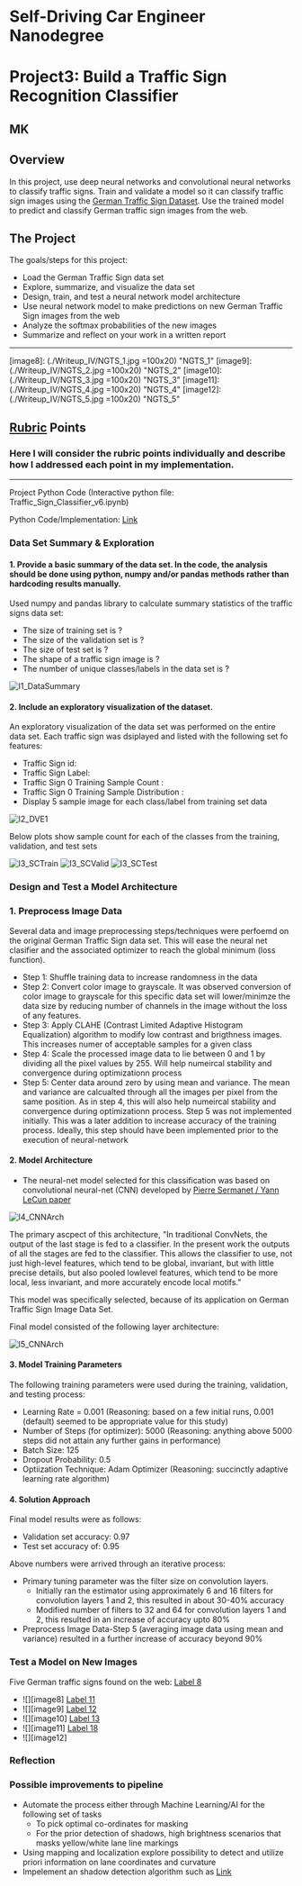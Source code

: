 # **Self-Driving Car Engineer Nanodegree**
# **Project3: Build a Traffic Sign Recognition Classifier**

## MK

Overview
---
In this project, use deep neural networks and convolutional neural networks to classify traffic signs. Train and validate a model so it can classify traffic sign images using the [German Traffic Sign Dataset](http://benchmark.ini.rub.de/?section=gtsrb&subsection=dataset). Use the trained model to predict and classify German traffic sign images from the web.

The Project
---
The goals/steps for this project:
* Load the German Traffic Sign data set
* Explore, summarize, and visualize the data set
* Design, train, and test a neural network model architecture
* Use neural network model to make predictions on new German Traffic Sign images from the web
* Analyze the softmax probabilities of the new images
* Summarize and reflect on your work in a written report

---

[//]: # (Image References)

[image1]: ./Writeup_IV/I1_DataSummary.png "I1_DataSummary"
[image2]: ./Writeup_IV/I2_DVE1.png "I2_DVE1"
[image3]: ./Writeup_IV/I3_SCTrain.png "I3_SCTrain"
[image4]: ./Writeup_IV/I3_SCValid.png "I3_SCValid"
[image5]: ./Writeup_IV/I3_SCTest.png "I3_SCTest"
[image6]: ./Writeup_IV/I4_CNNArch.png "I4_CNNArch"
[image7]: ./Writeup_IV/I5_CNNArch.png "I5_CNNArch"

[image8]: (./Writeup_IV/NGTS_1.jpg =100x20) "NGTS_1"
[image9]: (./Writeup_IV/NGTS_2.jpg =100x20) "NGTS_2"
[image10]: (./Writeup_IV/NGTS_3.jpg =100x20) "NGTS_3"
[image11]: (./Writeup_IV/NGTS_4.jpg =100x20) "NGTS_4"
[image12]: (./Writeup_IV/NGTS_5.jpg =100x20) "NGTS_5"


## [Rubric](https://review.udacity.com/#!/rubrics/571/view) Points

### Here I will consider the rubric points individually and describe how I addressed each point in my implementation.  

---

Project Python Code (Interactive python file: Traffic_Sign_Classifier_v6.ipynb)

Python Code/Implementation: [Link](./MadhavKarri-Project3-Files/Traffic_Sign_Classifier_v6.ipynb)


### Data Set Summary & Exploration

#### 1. Provide a basic summary of the data set. In the code, the analysis should be done using python, numpy and/or pandas methods rather than hardcoding results manually.

Used numpy and pandas library to calculate summary statistics of the traffic signs data set:

* The size of training set is ?
* The size of the validation set is ?
* The size of test set is ?
* The shape of a traffic sign image is ?
* The number of unique classes/labels in the data set is ?

![][image1]

#### 2. Include an exploratory visualization of the dataset.

An exploratory visualization of the data set was performed on the entire data set. Each traffic sign was dsiplayed and listed with the following set fo features:

* Traffic Sign id:
* Traffic Sign Label: 
* Traffic Sign 0 Training Sample Count : 
* Traffic Sign 0 Training Sample Distribution : 
* Display 5 sample image for each class/label from training set data

![][image2]

Below plots show sample count for each of the classes from the training, validation, and test sets

![][image3]
![][image4]
![][image5]


### Design and Test a Model Architecture

### 1. Preprocess Image Data
Several data and image preprocessing steps/techniques were perfoemd on the original German Traffic Sign data set. This will ease the neural net clasifier and the associated optimizer to reach the global minimum (loss function).

* Step 1: Shuffle training data to increase randomness in the data
* Step 2: Convert color image to grayscale. It was observed conversion of color image to grayscale for this specific data set will lower/minimze the data size by reducing number of channels in the image without the loss of any features.
* Step 3: Apply CLAHE (Contrast Limited Adaptive Histogram Equalization) algorithm to modify low contrast and brigthness images. This increases numer of acceptable samples for a given class
* Step 4: Scale the processed image data to lie between 0 and 1 by dividing all the pixel values by 255. Will help numeircal stability and convergence during optimizationn process
* Step 5: Center data around zero by using mean and variance. The mean and variance are calcualted through all the images per pixel from the same position. As in step 4, this will also help numeircal stability and convergence during optimizationn process. Step 5 was not implemented initially. This was a later addition to increase accuracy of the training process. Ideally, this step should have been implemented prior to the execution of neural-network

#### 2. Model Architecture 
* The neural-net model selected for this classification was based on convolutional neural-net (CNN) developed by  [Pierre Sermanet / Yann LeCun paper](http://yann.lecun.com/exdb/publis/pdf/sermanet-ijcnn-11.pdf)

![][image6]

The primary ascpect of this architecture, "In traditional ConvNets, the output of the last stage is fed to a classifier. In the present work the outputs of all the stages are fed to the classifier. This allows the classifier to use, not just high-level features, which tend to be global, invariant, but with little precise details, but also pooled lowlevel features, which tend to be more local, less invariant,
and more accurately encode local motifs."

This model was specifically selected, because of its application on German Traffic Sign Image Data Set.

Final model consisted of the following layer architecture:

![][image7]

#### 3. Model Training Parameters
The following training parameters were used during the training, validation, and testing process:
* Learning Rate = 0.001 (Reasoning: based on a few initial runs, 0.001 (default) seemed to be appropriate value for this study)
* Number of Steps (for optimizer): 5000 (Reasoning: anything above 5000 steps did not attain any further gains in performance)
* Batch Size: 125
* Dropout Probability: 0.5
* Optiization Technique: Adam Optimizer (Reasoning: succinctly adaptive learning rate algorithm)


#### 4. Solution Approach

Final model results were as follows:
* Validation set accuracy: 0.97
* Test set accuracy of: 0.95

Above numbers were arrived through an iterative process:
* Primary tuning parameter was the filter size on convolution layers. 
  * Initially ran the estimator using approximately 6 and 16 filters for convolution layers 1 and 2, this resulted in about 30-40% accuracy
  * Modified number of filters to 32 and 64 for convolution layers 1 and 2, this resulted in an increase of accuracy upto 80%
* Preprocess Image Data-Step 5 (averaging image data using mean and variance) resulted in a further increase of accuracy beyond 90%


### Test a Model on New Images

Five German traffic signs found on the web:
[Label 8](https://www.bloomberg.com/opinion/articles/2019-01-27/autobahn-speed-limits-good-for-the-environment-bad-for-germany)
* ![][image8]
[Label 11](https://dc2ktown.files.wordpress.com/2013/08/blogpriroad.jpg)
* ![][image9]
[Label 12](https://angelikasgerman.co.uk/wp-content/uploads/2018/02/Priority.jpg)
* ![][image10]
[Label 13](https://angelikasgerman.co.uk/wp-content/uploads/2018/02/Vorfahrt-achten.jpg)
* ![][image11]
[Label 18](https://www.businessinsider.in/Minnesotas-governor-just-issued-a-sweeping-and-emotional-executive-order-about-vowels-on-street-signs/articleshow/46938741.cms)
* ![][image12]


### Reflection

### Possible improvements to pipeline
- Automate the process either through Machine Learning/AI for the following set of tasks
  - To pick optimal co-ordinates for masking
  - For the prior detection of shadows, high brightness scenarios that masks yellow/white lane line markings
- Using mapping and localization explore possibility to detect and utilize priori information on lane coordinates and curvature
- Impelement an shadow detection algorithm such as [Link](http://citeseerx.ist.psu.edu/viewdoc/download?doi=10.1.1.95.3832&rep=rep1&type=pdf)

